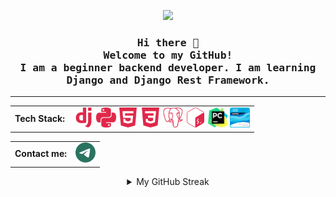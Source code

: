 <p align="center"><img src="https://github.com/mabredin/mabredin/blob/main/assets/Be.gif"><p>

<h3 align="center">
  <samp>
    Hi there 👋<br/>Welcome to my GitHub!<br/>I am a beginner backend developer. I am learning Django and Django Rest Framework.
  </samp>
</h4>

--------------------------------------------------------------------------------------

<table align="center" cellspacing="0" cellpadding="0">
  <tr>
    <td valign="middle">
      <strong>Tech Stack:</strong>
    </td>  
    <td valign="middle">
    <img width="32" src="https://github.com/mabredin/mabredin/blob/main/assets/django.svg">
    <img width="32" src="https://github.com/mabredin/mabredin/blob/main/assets/python.svg">
    <img width="32" src="https://github.com/mabredin/mabredin/blob/main/assets/html5.svg">
    <img width="32" src="https://github.com/mabredin/mabredin/blob/main/assets/css3.svg">
    <img width="32" src="https://github.com/mabredin/mabredin/blob/main/assets/postgresql.svg">
    <img width="32" src="https://github.com/mabredin/mabredin/blob/main/assets/gnubash.svg">
    <img width="32" src="https://github.com/mabredin/mabredin/blob/main/assets/PyCharm_Icon.svg">
    <a href="https://www.credly.com/badges/bad70ed2-4c59-4ad4-ae77-b8001830e0a4/public_url"><img width="32" src="https://github.com/mabredin/mabredin/blob/main/assets/ccna-introduction-to-networks.png"></a>
    </td>
  </tr>  
</table>

<table align="center" cellspacing="0" cellpadding="0">
  <tr>
    <td valign="middle">
      <strong>Contact me:</strong>
    </td>  
    <td valign="middle">
    <a href="https://t.me/Def1ner"><img width="32" src="https://github.com/mabredin/mabredin/blob/main/assets/telegram.svg"></a>
    </td>
  </tr>  
</table>

<details align="center">

<summary>My GitHub Streak</summary>

![Anurag's GitHub stats](https://github-readme-stats.vercel.app/api?username=mabredin&show_icons=true&theme=radical)
![GitHub streak stats](https://github-readme-streak-stats.herokuapp.com/?user=mabredin)

</details>

